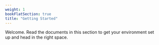 ```yaml
---
weight: 1
bookFlatSection: true
title: "Getting Started"
---
```


Welcome. Read the documents in this section to get your environment set up and head in the right space.
